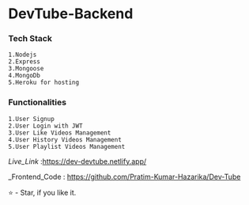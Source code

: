 # DevTube-Backend
### Tech Stack
    1.Nodejs
    2.Express
    3.Mongoose
    4.MongoDb 
    5.Heroku for hosting

### Functionalities
    1.User Signup
    2.User Login with JWT
    3.User Like Videos Management
    4.User History Videos Management
    5.User Playlist Videos Management
_Live_Link_ :https://dev-devtube.netlify.app/

_Frontend_Code : https://github.com/Pratim-Kumar-Hazarika/Dev-Tube

⭐ - Star, if you like it.
